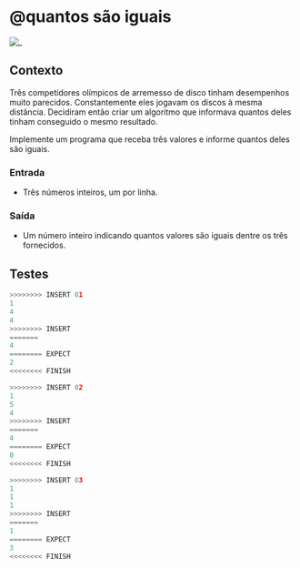 # @quantos são iguais

![_](cover.jpg)

## Contexto

Três competidores olímpicos de arremesso de disco tinham desempenhos muito parecidos. Constantemente eles jogavam os discos à mesma distância. Decidiram então criar um algoritmo que informava quantos deles tinham conseguido o mesmo resultado.

Implemente um programa que receba três valores e informe quantos deles são iguais.

### Entrada

- Três números inteiros, um por linha.

### Saída

- Um número inteiro indicando quantos valores são iguais dentre os três fornecidos.

## Testes

``` py
>>>>>>>> INSERT 01
1
4
4
>>>>>>>> INSERT
=======
4
======== EXPECT
2
<<<<<<<< FINISH
```

```py
>>>>>>>> INSERT 02
1
5
4
>>>>>>>> INSERT
=======
4
======== EXPECT
0
<<<<<<<< FINISH
```

```py
>>>>>>>> INSERT 03
1
1
1
>>>>>>>> INSERT
=======
1
======== EXPECT
3
<<<<<<<< FINISH
```
